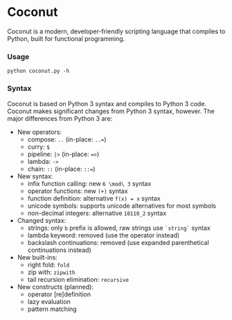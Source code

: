 Coconut
=======

Coconut is a modern, developer-friendly scripting language that compiles to Python, built for functional programming.

### Usage

`python coconut.py -h`

### Syntax

Coconut is based on Python 3 syntax and compiles to Python 3 code. Coconut makes significant changes from Python 3 syntax, however. The major differences from Python 3 are:

* New operators:
	* compose: `..` (in-place: `..=`)
	* curry: `$`
	* pipeline: `|>` (in-place: `=>`)
	* lambda: `->`
	* chain: `::` (in-place: `::=`)
* New syntax:
	* infix function calling: new `6 \mod\ 3` syntax
	* operator functions: new `(+)` syntax
	* function definition: alternative `f(x) = x` syntax
	* unicode symbols: supports unicode alternatives for most symbols
	* non-decimal integers: alternative `10110_2` syntax
* Changed syntax:
	* strings: only `b` prefix is allowed, raw strings use `` `string` `` syntax
	* lambda keyword: removed (use the operator instead)
	* backslash continuations: removed (use expanded parenthetical continuations instead)
* New built-ins:
	* right fold: `fold`
	* zip with: `zipwith`
	* tail recursion elimination: `recursive`
* New constructs (planned):
	* operator [re]definition
	* lazy evaluation
	* pattern matching
